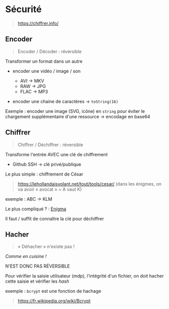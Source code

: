 # Sécurité

> <https://chiffrer.info/>

## Encoder

> Encoder / Décoder : réversible

Transformer un format dans un autre

- encoder une vidéo / image / son

  - AVI → MKV
  - RAW → JPG
  - FLAC → MP3

- encoder une chaine de caractères → `toString(16)`

Exemple : encoder une image (SVG, icône) en `string`
pour éviter le chargement supplémentaire d'une ressource
→ encodage en base64

## Chiffrer

> Chiffrer / Déchiffrer : réversible

Transforme l'entrée AVEC une clé de chiffrement

- Github SSH → clé privé/publique

Le plus simple : chiffrement de César

> <https://lehollandaisvolant.net/tout/tools/cesar/>
> (dans les énigmes, on va avoir « avocat » = A vaut K)

exemple : ABC → KLM

Le plus compliqué ? :
[Enigma](<https://fr.wikipedia.org/wiki/Enigma_(machine)>)

Il faut / suffit de connaître la clé pour déchiffrer

## Hacher

> « Déhacher » n'existe pas !

_Comme en cuisine !_

N'EST DONC PAS RÉVERSIBLE

Pour vérifier la saisie utilisateur (mdp), l'intégrité d'un fichier,
on doit hacher cette saisie et vérifier les _hash_

exemple : `bcrypt` est une fonction de hachage

> <https://fr.wikipedia.org/wiki/Bcrypt>
